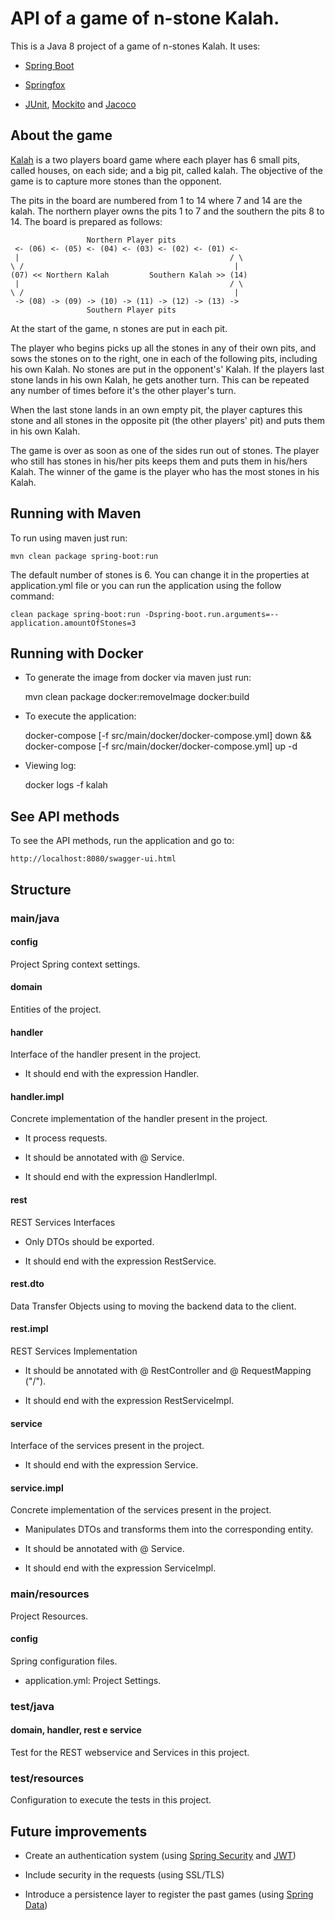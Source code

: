 # API of a game of n-stone Kalah.

This is a Java 8 project of a game of n-stones Kalah. It uses:

* [Spring Boot](https://spring.io/projects/spring-boot) 

* [Springfox](http://springfox.github.io/springfox/)

* [JUnit](https://junit.org/junit5), [Mockito](https://site.mockito.org/) and [Jacoco](https://www.eclemma.org/jacoco/)

## About the game

 [Kalah](https://en.wikipedia.org/wiki/Kalah) is a two players board game where each player has 6 small pits, called houses, on each side; and a big pit, called kalah. The objective of the game is to capture more stones than the opponent.

The pits in the board are numbered from 1 to 14 where 7 and 14 are the kalah. The northern player owns the pits 1 to 7 and the southern the pits 8 to 14. The board is prepared as follows:

                     Northern Player pits
     <- (06) <- (05) <- (04) <- (03) <- (02) <- (01) <-
     |                                               / \
    \ /                                               |
    (07) << Northern Kalah         Southern Kalah >> (14)
     |                                               / \
    \ /                                               |
     -> (08) -> (09) -> (10) -> (11) -> (12) -> (13) ->
                     Southern Player pits

At the start of the game, n stones are put in each pit.

The player who begins picks up all the stones in any of their own pits, and sows the stones on to the right, 
one in each of the following pits, including his own Kalah. No stones are put in the opponent's' Kalah. If the players last
stone lands in his own Kalah, he gets another turn. This can be repeated any number of times before it's the other
player's turn.

When the last stone lands in an own empty pit, the player captures this stone and all stones in the opposite pit (the
other players' pit) and puts them in his own Kalah.

The game is over as soon as one of the sides run out of stones. The player who still has stones in his/her pits keeps
them and puts them in his/hers Kalah. The winner of the game is the player who has the most stones in his Kalah.

## Running with Maven

To run using maven just run:


    mvn clean package spring-boot:run

The default number of stones is 6. You can change it in the properties at application.yml file or you can run the application using the follow command:


    clean package spring-boot:run -Dspring-boot.run.arguments=--application.amountOfStones=3  

## Running with Docker

* To generate the image from docker via maven just run:


    mvn clean package docker:removeImage docker:build 
	
* To execute the application:


    docker-compose [-f src/main/docker/docker-compose.yml] down && docker-compose [-f src/main/docker/docker-compose.yml] up -d
	
* Viewing log:


    docker logs -f kalah

    
## See API methods

To see the API methods, run the application and go to:

    http://localhost:8080/swagger-ui.html
	
## Structure
### main/java
#### config
Project Spring context settings.

#### domain
Entities of the project. 

#### handler
Interface of the handler present in the project.

* It should end with the expression Handler. 

#### handler.impl
Concrete implementation of the handler present in the project.

* It process requests.

* It should be annotated with @ Service.

* It should end with the expression HandlerImpl.

#### rest
REST Services Interfaces

* Only DTOs should be exported.

* It should end with the expression RestService.

#### rest.dto
Data Transfer Objects using to moving the backend data to the client.

#### rest.impl
REST Services Implementation

* It should be annotated with @ RestController and @ RequestMapping ("/").

* It should end with the expression RestServiceImpl.

#### service
Interface of the services present in the project.

* It should end with the expression Service. 

#### service.impl
Concrete implementation of the services present in the project.

* Manipulates DTOs and transforms them into the corresponding entity.

* It should be annotated with @ Service.

* It should end with the expression ServiceImpl.

### main/resources
Project Resources.

#### config
Spring configuration files.

* application.yml: Project Settings.

### test/java
#### domain, handler, rest e service
Test for the REST webservice and Services in this project.

### test/resources
Configuration to execute the tests in this project.

## Future improvements

* Create an authentication system (using [Spring Security](https://spring.io/projects/spring-security) and [JWT](https://jwt.io/))

* Include security in the requests (using SSL/TLS)

* Introduce a persistence layer to register the past games (using [Spring Data](https://spring.io/projects/spring-data))

